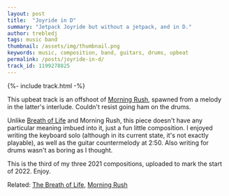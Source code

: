 ```yaml
---
layout: post
title:  "Joyride in D"
summary: "Jetpack Joyride but without a jetpack, and in D."
author: trebledj
tags: music band
thumbnail: /assets/img/thumbnail.png
keywords: music, composition, band, guitars, drums, upbeat
permalink: /posts/joyride-in-d/
track_id: 1199278825
---
```


{%- include track.html -%}

This upbeat track is an offshoot of [Morning Rush](/posts/morning-rush/), spawned from a melody in the latter's interlude. Couldn't resist going ham on the drums.

Unlike [Breath of Life](/posts/breath-of-life/) and Morning Rush, this piece doesn't have any particular meaning imbued into it, just a fun little composition. I enjoyed writing the keyboard solo (although in its current state, it's not exactly playable), as well as the guitar countermelody at 2:50. Also writing for drums wasn't as boring as I thought.

This is the third of my three 2021 compositions, uploaded to mark the start of 2022. Enjoy.

Related: [The Breath of Life](/posts/the-breath-of-life/), [Morning Rush](/posts/morning-rush/)
